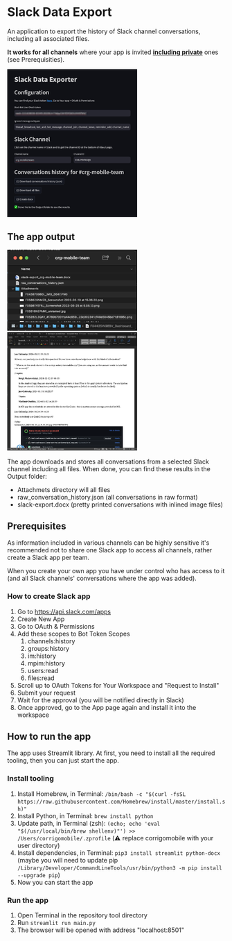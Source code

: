 # Slack Data Export

An application to export the history of Slack channel conversations, including all associated files.

**It works for all channels** where your app is invited <u>**including private**</u> ones (see Prerequisities).

<img src="Resources/the_app.jpg" alt="The app" width="300">

## The app output

<img src="Resources/results.png" alt="Results" width="300">
<img src="Resources/word.png" alt="Slack channel transcript in Word" width="300">

The app downloads and stores all conversations from a selected Slack channel including all files. When done, you can find these results in the Output folder:
- Attachmets directory will all files
- raw_conversation_history.json (all conversations in raw format)
- slack-export.docx (pretty printed conversations with inlined image files)

## Prerequisites

As information included in various channels can be highly sensitive it's recommended not to share one Slack app to access all channels, rather create a Slack app per team.

When you create your own app you have under control who has access to it (and all Slack channels' conversations where the app was added).

### How to create Slack app

1. Go to https://api.slack.com/apps
2. Create New App
3. Go to OAuth & Permissions
4. Add these scopes to Bot Token Scopes
   1. channels:history
   2. groups:history
   3. im:history
   4. mpim:history
   5. users:read
   6. files:read
5. Scroll up to OAuth Tokens for Your Workspace and "Request to Install"
6. Submit your request
7. Wait for the approval (you will be notified directly in Slack)
8. Once approved, go to the App page again and install it into the workspace

## How to run the app

The app uses Streamlit library. At first, you need to install all the required tooling, then you can just start the app.

### Install tooling

1. Install Homebrew, in Terminal: `/bin/bash -c "$(curl -fsSL https://raw.githubusercontent.com/Homebrew/install/master/install.sh)"`
1. Install Python, in Terminal: `brew install python`
1. Update path, in Terminal (zsh): `(echo; echo 'eval "$(/usr/local/bin/brew shellenv)"') >> /Users/corrigomobile/.zprofile` (⚠️ replace corrigomobile with your user directory)
1. Install dependencies, in Terminal: `pip3 install streamlit python-docx` (maybe you will need to update pip `/Library/Developer/CommandLineTools/usr/bin/python3 -m pip install --upgrade pip`)
1. Now you can start the app

### Run the app

1. Open Terminal in the repository tool directory
2. Run `streamlit run main.py`
3. The browser will be opened with address "localhost:8501"
